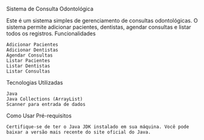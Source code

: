 Sistema de Consulta Odontológica

Este é um sistema simples de gerenciamento de consultas odontológicas. O sistema permite adicionar pacientes, dentistas, agendar consultas e listar todos os registros.
Funcionalidades

    Adicionar Pacientes
    Adicionar Dentistas
    Agendar Consultas
    Listar Pacientes
    Listar Dentistas
    Listar Consultas

Tecnologias Utilizadas

    Java
    Java Collections (ArrayList)
    Scanner para entrada de dados

Como Usar
Pré-requisitos

    Certifique-se de ter o Java JDK instalado em sua máquina. Você pode baixar a versão mais recente do site oficial do Java.
